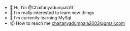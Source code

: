 - 👋 Hi, I’m @Chaitanyadumpala11
- 👀 I’m really interested to learn new things 
- 🌱 I’m currently learning MySql
- 📫 How to reach me chaitanyadumpala2003@gmail.com

<!---
Chaitanyadumpala11/Chaitanyadumpala11 is a ✨ special ✨ repository because its `README.md` (this file) appears on your GitHub profile.
You can click the Preview link to take a look at your changes.
--->
